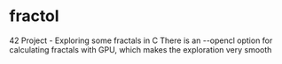 # fractol
42 Project - Exploring some fractals in C
There is an --opencl option for calculating fractals with GPU, which makes the exploration very smooth
